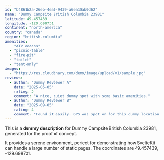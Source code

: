 ```yaml
---
id: "b4861b2a-26eb-4ea0-9439-a6ea18ab0d62"
name: "Dummy Campsite British Columbia 23981"
latitude: 49.457439
longitude: -129.698731
continent: "north-america"
country: "canada"
region: "british-columbia"
amenities:
  - "ATV-access"
  - "picnic-table"
  - "fire-pit"
  - "toilet"
  - "tent-only"
images:
  - "https://res.cloudinary.com/demo/image/upload/v1/sample.jpg"
reviews:
  - author: "Dummy Reviewer A"
    date: "2025-05-05"
    rating: 3
    comment: "A nice, quiet dummy spot with some basic amenities."
  - author: "Dummy Reviewer B"
    date: "2025-09-05"
    rating: 4
    comment: "Found it easily. GPS was spot on for this dummy location."
---
```


This is a **dummy description** for Dummy Campsite British Columbia 23981, generated for the proof of concept.

It provides a serene environment, perfect for demonstrating how SvelteKit can handle a large number of static pages. The coordinates are 49.457439, -129.698731.
